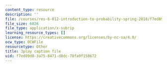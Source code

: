 ```yaml
---
content_type: resource
description: ''
file: /courses/res-6-012-introduction-to-probability-spring-2018/f7ed89d83a758471d8dc78fa9f158672_-T34yGp4T7A.srt
file_size: 6026
file_type: application/x-subrip
learning_resource_types: []
license: https://creativecommons.org/licenses/by-nc-sa/4.0/
ocw_type: OCWFile
resourcetype: Other
title: 3play caption file
uid: f7ed89d8-3a75-8471-d8dc-78fa9f158672
---
```

